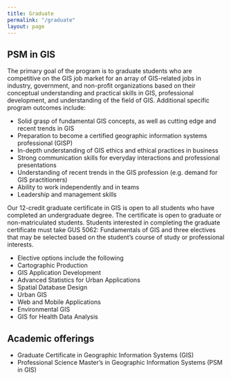 ```yaml
---
title: Graduate
permalink: "/graduate"
layout: page
---
```


## PSM in GIS

The primary goal of the program is to graduate students who are competitive on the GIS job market for an array of GIS-related jobs in industry, government, and non-profit organizations based on their conceptual understanding and practical skills in GIS, professional development, and understanding of the field of GIS. Additional specific program outcomes include:

- Solid grasp of fundamental GIS concepts, as well as cutting edge and recent trends in GIS
- Preparation to become a certified geographic information systems professional (GISP)
- In-depth understanding of GIS ethics and ethical practices in business
- Strong communication skills for everyday interactions and professional presentations
- Understanding of recent trends in the GIS profession (e.g. demand for GIS practitioners)
- Ability to work independently and in teams
- Leadership and management skills

Our 12-credit graduate certificate in GIS is open to all students who have completed an undergraduate degree. The certificate is open to graduate or non-matriculated students. Students interested in completing the graduate certificate must take GUS 5062: Fundamentals of GIS and three electives that may be selected based on the student’s course of study or professional interests.

- Elective options include the following
- Cartographic Production
- GIS Application Development
- Advanced Statistics for  Urban Applications
- Spatial Database Design
- Urban GIS
- Web and Mobile Applications
- Environmental GIS
- GIS for Health Data Analysis

## Academic offerings

- Graduate Certificate in Geographic Information Systems (GIS)
- Professional Science Master’s in Geographic Information Systems (PSM in GIS)
